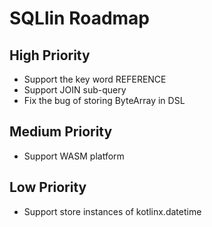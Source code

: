 # SQLlin Roadmap

## High Priority

* Support the key word REFERENCE
* Support JOIN sub-query
* Fix the bug of storing ByteArray in DSL

## Medium Priority

* Support WASM platform

## Low Priority

* Support store instances of kotlinx.datetime